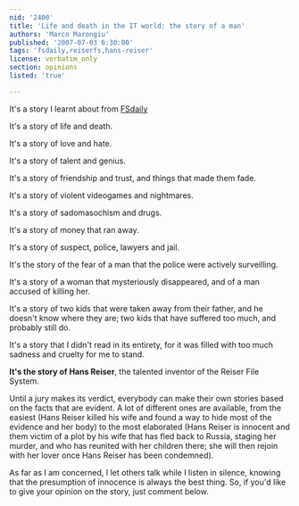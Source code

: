 ```yaml
---
nid: '2400'
title: 'Life and death in the IT world: the story of a man'
authors: 'Marco Marongiu'
published: '2007-07-03 6:30:00'
tags: 'fsdaily,reiserfs,hans-reiser'
license: verbatim_only
section: opinions
listed: 'true'

---
```

It's a story I learnt about from [FSdaily](http://www.fsdaily.com/Other/Hans_Reiser_Once_a_Linux_Visionary_Now_Accused_of_Murder/)

It's a story of life and death.


<!--break-->


It's a story of love and hate.

It's a story of talent and genius.

It's a story of friendship and trust, and things that made them fade.

It's a story of violent videogames and nightmares.

It's a story of sadomasochism and drugs.

It's a story of money that ran away.

It's a story of suspect, police, lawyers and jail.

It's the story of the fear of a man that the police were actively surveilling.

It's a story of a woman that mysteriously disappeared, and of a man accused of killing her.

It's a story of two kids that were taken away from their father, and he doesn't know where they are; two kids that have suffered too much, and probably still do.

It's a story that I didn't read in its entirety, for it was filled with too much sadness and cruelty for me to stand.

**It's the story of Hans Reiser**, the talented inventor of the Reiser File System.

Until a jury makes its verdict, everybody can make their own stories based on the facts that are evident. A lot of different ones are available, from the easiest (Hans Reiser killed his wife and found a way to hide most of the evidence and her body) to the most elaborated (Hans Reiser is innocent and them victim of a plot by his wife that has fled back to Russia, staging her murder, and who has reunited with her children there; she will then rejoin with her lover once Hans Reiser has been condemned).

As far as I am concerned, I let others talk while I listen in silence, knowing that the presumption of innocence is always the best thing. So, if you'd like to give your opinion on the story, just comment below.

